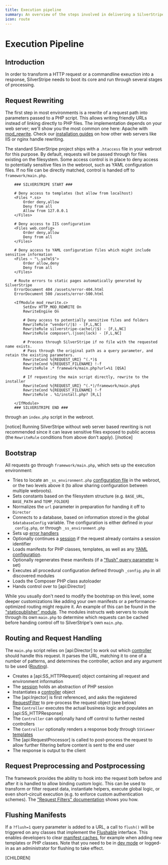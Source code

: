 ```yaml
---
title: Execution pipeline
summary: An overview of the steps involved in delivering a SilverStripe web page.
icon: route
---
```

# Execution Pipeline

## Introduction

In order to transform a HTTP request or a commandline exeuction into a response,
SilverStripe needs to boot its core and run through several stages of processing.

## Request Rewriting

The first step in most environments is a rewrite of a request path into parameters passed to a PHP script.
This allows writing friendly URLs instead of linking directly to PHP files.
The implementation depends on your web server; we'll show you the most common one here: 
Apache with [mod_rewrite](http://httpd.apache.org/docs/2.0/mod/mod_rewrite.html).
Check our [installation guides](/getting_started/installation) on how other web servers like IIS or nginx handle rewriting.

The standard SilverStripe project ships with a `.htaccess` file in your webroot for this purpose.
By default, requests will be passed through for files existing on the filesystem.
Some access control is in place to deny access to potentially sensitive files in the webroot, such as YAML configuration files.
If no file can be directly matched, control is handed off to `framework/main.php`.

```
	### SILVERSTRIPE START ###

	# Deny access to templates (but allow from localhost)
	<Files *.ss>
		Order deny,allow
		Deny from all
		Allow from 127.0.0.1
	</Files>

	# Deny access to IIS configuration
	<Files web.config>
		Order deny,allow
		Deny from all
	</Files>

	# Deny access to YAML configuration files which might include sensitive information
	<Files ~ "\.ya?ml$">
		Order allow,deny
		Deny from all
	</Files>

	# Route errors to static pages automatically generated by SilverStripe
	ErrorDocument 404 /assets/error-404.html
	ErrorDocument 500 /assets/error-500.html

	<IfModule mod_rewrite.c>
		SetEnv HTTP_MOD_REWRITE On
		RewriteEngine On

		# Deny access to potentially sensitive files and folders
		RewriteRule ^vendor(/|$) - [F,L,NC]
		RewriteRule silverstripe-cache(/|$) - [F,L,NC]
		RewriteRule composer\.(json|lock) - [F,L,NC]

		# Process through SilverStripe if no file with the requested name exists.
		# Pass through the original path as a query parameter, and retain the existing parameters.
		RewriteCond %{REQUEST_URI} ^(.*)$
		RewriteCond %{REQUEST_FILENAME} !-f
		RewriteRule .* framework/main.php?url=%1 [QSA]

		# If requesting the main script directly, rewrite to the installer
		RewriteCond %{REQUEST_URI} ^(.*)/framework/main.php$
		RewriteCond %{REQUEST_FILENAME} !-f
		RewriteRule . %1/install.php? [R,L]

	</IfModule>
	### SILVERSTRIPE END ###

```
through an `index.php` script in the webroot.

[notice]
Running SilverStripe without web server based rewriting is not recommended since it
can leave sensitive files exposed to public access (the `RewriteRule` conditions from above don't apply).
[/notice]

## Bootstrap

All requests go through `framework/main.php`, which sets up the execution environment:

 * Tries to locate an `_ss_environment.php` 
   [configuration file](/getting_started/environment_management) in the webroot, 
   or the two levels above it (to allow sharing configuration between multiple webroots).
 * Sets constants based on the filesystem structure (e.g. `BASE_URL`, `BASE_PATH` and `TEMP_FOLDER`)
 * Normalizes the `url` parameter in preparation for handing it off to `Director`
 * Connects to a database, based on information stored in the global `$databaseConfig` variable.
   The configuration is either defined in your `_config.php`, or through `_ss_environment.php`
 * Sets up [error handlers](../debugging/error_handling)
 * Optionally continues a [session](../cookies_and_sessions/sessions) if the request already contains a session identifier
 * Loads manifests for PHP classes, templates, as well as any [YAML configuration](../configuration).
 * Optionally regenerates these manifests (if a ["flush" query parameter](flushable) is set)
 * Executes all procedural configuration defined through `_config.php` in all discovered modules
 * Loads the Composer PHP class autoloader
 * Hands control over to [api:Director]

While you usually don't need to modify the bootstrap on this level, some deeper customizations like
adding your own manifests or a performance-optimized routing might require it.
An example of this can be found in the ["staticpublisher" module](https://github.com/silverstripe-labs/silverstripe-staticpublisher/blob/master/main.php).
The modules instructs web servers to route through its own `main.php` to determine which requests can be cached
before handing control off to SilverStripe's own `main.php`.

## Routing and Request Handling

The `main.php` script relies on [api:Director] to work out which [controller](../controllers/) should handle this request. It parses the URL, matching it to one of a number of patterns, 
and determines the controller, action and any argument to be used ([Routing](../controllers/routing)).

 * Creates a [api:SS_HTTPRequest] object containing all request and environment information
 * The [session](../cookies_and_sessions/sessions) holds an abstraction of PHP session
 * Instantiates a [controller](../controllers/) object
 * The [api:Injector] is first referenced, and asks the registered 
   [RequestFilter](../controllers/requestfilters)
   to pre-process the request object (see below)
 * The `Controller` executes the actual business logic and populates an [api:SS_HTTPResponse]
 * The `Controller` can optionally hand off control to further nested controllers
 * The `Controller` optionally renders a response body through `SSViewer` [templates](../templates)
 * The [api:RequestProcessor] is called to post-process the request to allow 
further filtering before content is sent to the end user
 * The response is output to the client

## Request Preprocessing and Postprocessing

The framework provides the ability to hook into the request both before and 
after it is handled to allow binding custom logic. This can be used
to transform or filter request data, instantiate helpers, execute global logic,
or even short-circuit execution (e.g. to enforce custom authentication schemes).
The ["Request Filters" documentation](../controllers/requestfilters) shows you how.

## Flushing Manifests

If a `?flush=1` query parameter is added to a URL, a call to `flush()` will be triggered
on any classes that implement the [Flushable](flushable) interface.
This enables developers to clear [manifest caches](manifests),
for example when adding new templates or PHP classes.
Note that you need to be in [dev mode](/getting_started/environment_management)
or logged-in as an administrator for flushing to take effect.

[CHILDREN]
